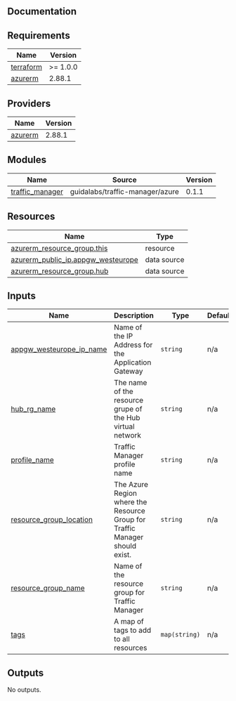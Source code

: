 ## Documentation

<!-- BEGINNING OF PRE-COMMIT-TERRAFORM DOCS HOOK -->
## Requirements

| Name | Version |
|------|---------|
| <a name="requirement_terraform"></a> [terraform](#requirement\_terraform) | >= 1.0.0 |
| <a name="requirement_azurerm"></a> [azurerm](#requirement\_azurerm) | 2.88.1 |

## Providers

| Name | Version |
|------|---------|
| <a name="provider_azurerm"></a> [azurerm](#provider\_azurerm) | 2.88.1 |

## Modules

| Name | Source | Version |
|------|--------|---------|
| <a name="module_traffic_manager"></a> [traffic\_manager](#module\_traffic\_manager) | guidalabs/traffic-manager/azure | 0.1.1 |

## Resources

| Name | Type |
|------|------|
| [azurerm_resource_group.this](https://registry.terraform.io/providers/hashicorp/azurerm/2.88.1/docs/resources/resource_group) | resource |
| [azurerm_public_ip.appgw_westeurope](https://registry.terraform.io/providers/hashicorp/azurerm/2.88.1/docs/data-sources/public_ip) | data source |
| [azurerm_resource_group.hub](https://registry.terraform.io/providers/hashicorp/azurerm/2.88.1/docs/data-sources/resource_group) | data source |

## Inputs

| Name | Description | Type | Default | Required |
|------|-------------|------|---------|:--------:|
| <a name="input_appgw_westeurope_ip_name"></a> [appgw\_westeurope\_ip\_name](#input\_appgw\_westeurope\_ip\_name) | Name of the IP Address for the Application Gateway | `string` | n/a | yes |
| <a name="input_hub_rg_name"></a> [hub\_rg\_name](#input\_hub\_rg\_name) | The name of the resource grupe of the Hub virtual network | `string` | n/a | yes |
| <a name="input_profile_name"></a> [profile\_name](#input\_profile\_name) | Traffic Manager profile name | `string` | n/a | yes |
| <a name="input_resource_group_location"></a> [resource\_group\_location](#input\_resource\_group\_location) | The Azure Region where the Resource Group for Traffic Manager should exist. | `string` | n/a | yes |
| <a name="input_resource_group_name"></a> [resource\_group\_name](#input\_resource\_group\_name) | Name of the resource group for Traffic Manager | `string` | n/a | yes |
| <a name="input_tags"></a> [tags](#input\_tags) | A map of tags to add to all resources | `map(string)` | n/a | yes |

## Outputs

No outputs.
<!-- END OF PRE-COMMIT-TERRAFORM DOCS HOOK -->
